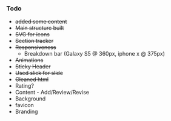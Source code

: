 ### Todo

* ~~added some content~~
* ~~Main structure built~~
* ~~SVG for icons~~
* ~~Section tracker~~
* ~~Responsiveness~~
  * Breakdown bar (Galaxy S5 @ 360px, iphone x @ 375px)
* ~~Animations~~
* ~~Sticky Header~~
* ~~Used slick for slide~~
* ~~Cleaned html~~
* Rating?
* Content - Add/Review/Revise
* Background
* favicon
* Branding
